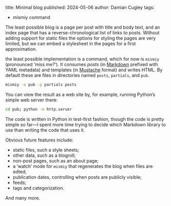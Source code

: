title: Minimal blog
published: 2024-05-06
author: Damian Cugley
tags: 
- mismiy command

The least possible blog is a page per post with title and body text, and 
an index page that has a reverse-chronological list of links to posts. Without
adding support for static files the options for styling the pages are very
limited, but we can embed a stylesheet in the pages for a first approximation.

the least possible implementation is a command, which for now is `mismiy`
(pronounced ‘miss me?’). It consumes _posts_ (in [Markdown][] prefixed with YAML
metadata) and templates (in [Mustache][] format) and writes HTML. By default
these are files in directories named `posts`, `partials`, and `pub`.

```sh
mismiy -o pub -p partials posts
```

You can view the result as a web site by, for example, running Python’s
simple web server there:

```sh
cd pub; python -m http.server
```

The code is written in Python in test-first fashion, though the code is pretty
simple so far—I spent more time trying to decide which Markdown library to
use than writing the code that uses it.

Obvious future features include:
- static files, such a style sheets;
- other data, such as a blogroll;
- non-post pages, such as an about page;
- a ‘watch’ mode for `mismiy` that regenerates the blog when files are edted;
- publication dates, controlling when posts are publicly visible;
- feeds;
- tags and categorization.

And many more.


[markdown]: https://commonmark.org
[mustache]: http://mustache.github.io
